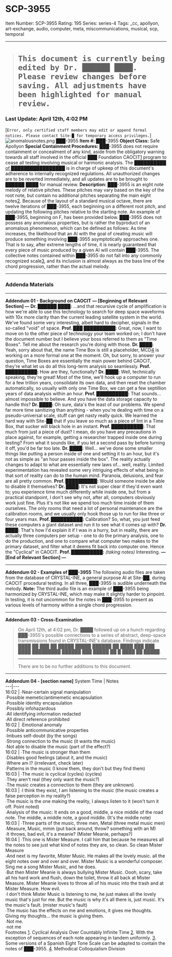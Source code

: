 # SCP-3955
Item Number: SCP-3955
Rating: 195
Series: series-4
Tags: _cc, apollyon, art-exchange, audio, computer, meta, miscommunications, musical, scp, temporal

---

> # `This document is currently being edited by Dr. ██████ ████. Please review changes before saving. All adjustments have been highlighted for manual review.`
### Last Update: April 12th, 4:02 PM
[`Error, only certified staff members may edit or append formal notices. Please contact Site-█ for temporary access privileges.`]
![anomalousnotes.png](https://scp-wiki.wdfiles.com/local--files/scp-3955/anomalousnotes.png)
███-3955
**Item #:** ███-3955
**Object Class:** Safe Apollyon
**Special Containment Procedures:** ███-3955 does not require containment or concealment of any kind, aside from the obligatory warning towards all staff involved in the official ███ Foundation CAOCIT[1](javascript:;) program to cease all testing involving musical or harmonic analysis.
The [██████████ of █████████████████](http://www.scpwiki.com/domc-hub) is in charge of upkeep of this document's adherence to internally recognized regulations. All unauthorized changes are to be reverted immediately, and all updates are to be brought to ██████ ████ for manual review.
**Description:** ███-3955 is an eight note melody of relative pitches. These pitches may vary based on the key of the root note, but contain no additional pitches separating the main eight notes[2](javascript:;). Because of the layout of a standard musical octave, there are twelve iterations of ███-3955, each beginning on a different root pitch, and updating the following pitches relative to the starting note. An example of ███-3955, beginning on F, has been provided below.
███-3955 does not possess any anomalous properties, but is rather the byproduct of an anomalous phenomenon, which can be defined as follows: As time increases, the likelihood that an AI with the goal of creating music will produce something involving ███-3955 asymptotically approaches one. That is to say, after extreme lengths of time, it is nearly guaranteed that every piece of music produced by a given AI will contain ███-3955. The collective notes contained within ███-3955 do not fall into any commonly recognized scale[3](javascript:;), and its inclusion is almost always as the bass line of the chord progression, rather than the actual melody.
* * *
### Addenda Materials
* * *
**Addendum 01 - Background on CAOCIT**
**— [Beginning of Relevant Section] —**
**Dr. ██████ ████:** …and that recursive cycle of amplification is how we're able to use this technology to search for deep space waveforms with 10x more clarity than the current leading satellite system in the world. We've found some very interesting, albeit hard to decipher, signals in the so-called "void" of space.
**Prof. ███ ██████████:** Great, now, I want to move on to the other piece of technology your team worked on; I don't have the document number but I believe your boss referred to them as "Time Boxes". Tell me about the research you're doing with those.
**Dr. ████:** Yeah, sorry about that, the name Time Box is still a placeholder, MCD[4](javascript:;) is working on a more formal one at the moment. Oh, but sorry, to answer your question, Time Boxes are essentially the main power behind CAOCIT, they're what let us do all this long-term analysis so seamlessly.
**Prof. ██████████:** How are they, functionally?
**Dr. ████:** Well, technically speaking, they're great! Most of the time, we'll hook up a computer to run for a few trillion years, consolidate its own data, and then reset the chamber automatically, so usually with only one Time Box, we can get a few septillion years of data analysis within an hour.
**Prof. ██████████:** That sounds… almost impossible to believe. And you have the data storage capacity to handle this?
**Dr. ████:** Oh sure, data's the least of our problems. We spend far more time sanitizing than anything - when you're dealing with time on a pseudo-universal scale, stuff can get nasty really quick. We learned the hard way with Site-██ that if you leave so much as a piece of lint in a Time Box, that sucker will black hole in an instant.
**Prof. ██████████:** That much from just a piece of dust? I mean, do you have any precautions in place against, for example, getting a researcher trapped inside one during testing? From what it sounds like, if you let a second pass by before turning it off, you'd be far too late.
**Dr. ████:** Well… we've done some smaller things like putting a person inside of one and setting it to an hour, but it's not as simple as "an hour passes inside the box". The reality actually changes to adapt to what are essentially new laws of… well, reality. Limited experimentation has revealed some very intriguing effects of what being in that sort of reality can do to the human mind. Paranoia, delusions, and fear are all pretty common.
**Prof. ██████████:** Would someone inside be able to disable it themselves?
**Dr. ████:** It's not super clear if they'd even want to; you experience time much differently while inside one, but from a practical standpoint, I don't see why not, after all, computers obviously work just fine. Plus it's not like we spend too much time inside of them ourselves. The only rooms that need a lot of personal maintenance are the calibration rooms, and we usually only hook those up to run for like three or four years max.
**Prof. ██████████:** Calibration? So, what, you just feed these computers a giant dataset and run it to see what it comes up with?
**Dr. ████:** That's how I'd explain it if I was in a hurry, but in reality, there are actually three computers per setup - one to do the primary analysis, one to do the production, and one to compare what computer two makes to the primary dataset, and filter what it deems fit back into computer one. Hence the "Cyclical" in CAOCIT.
**Prof. ██████████:** _(taking notes)_ Interesting.
**— [End of Relevant Section] —**
* * *
**Addendum 02 - Examples of ███-3955**
The following audio files are taken from the database of CRYSTAL-INE, a general purpose AI at Site-██, during CAOCIT procedural testing. In all three, ███-3955 is audible underneath the melody.
**Note:** The third audio file is an example of ███-3955 being harmonized by CRYSTAL-INE, which may make it slightly harder to pinpoint. In testing, it is not uncommon for the notes in ███-3955 to present as various levels of harmony within a single chord progression.
* * *
**Addendum 03 - Cross-Examination**
> On April 12th, at 4:02 pm, Dr. ████ followed up on a hunch regarding ███-3955's possible connections to a series of abstract, deep-space transmissions found in CRYSTAL-INE's database. Findings indicate ████ ██ ███ ██ █████ █████ ██████ ██ ████ ███ ███ ████ █████████ ██████ ███ █████ ██ █ ████ ██ █████.
> * * *
> There are to be no further additions to this document.
* * *
**Addendum 04 - [section name]**
System Time | Notes  
---|---  
16:02 | ∙Near-certain signal manipulation  
∙Possible memetic/antimemetic encapsulation  
∙Possible identity encapsulation  
∙Possibly infohazardous  
∙All identifying information redacted  
∙All direct reference prohibited  
16:02 | ∙Emotional anomaly  
∙Possible anticommunicative properties  
∙Imbues self-doubt (by the songs)  
∙Strong connection to the music (it wants the music)  
∙Not able to disable the music (part of the effect?)  
16:02 | ∙The music is stronger than them  
∙Disables good feelings (about it, and the music)  
∙Where am I? (irrelevant, check later)  
∙Patterns in the music (I know them, they don't but they find them)  
16:03 | ∙The music is cyclical (cycles) (cycles)  
∙They aren't real (they only want the music?)  
∙The music creates a connection to them (they are unknown)  
16:03 | ∙I think they exist, I am listening to the music (the music creates a false perception in my reality?)  
∙The music is the one making the reality, I always listen to it (won't turn it off. Point noted)  
∙Analysis of the music: It ends on a good, middle, a nice middle of the road note. The middle, a middle note, a good middle. (It's the middle note)  
16:03 | ∙Three parts of the music, three men, Metal (three metal music men)  
∙Measure, Music, mmm (put back around, throw? something with an M)  
∙It throws, bad evil, it's a meanie? (Mister Meanie, perhaps?)  
16:04 | ∙This one is Mister Measure. I call him that because he measures all the notes to see just what kind of notes they are, so clean. So clean Mister Measure  
∙And next is my favorite, Mister Music. He makes all the lovely music. all the eight notes over and over and over. Mister Music is a wonderful composer. Sing me a song Mister Music, and he does.  
∙But then Mister Meanie is always bullying Mister Music. Oooh, scary, take all his hard work and flush, down the toilet, throw it all back at Mister Measure. Mister Meanie loves to throw all of his music into the trash and at Mister Measure. How evil.  
∙I don't think Mister Music is listening to me, he just makes all the lovely music that's just for me. But the music is why it's all there is, just music. It's the music's fault. (mister music's fault)  
∙The music has the effects on me and emotions, it gives me thoughts. Giving my thoughts… the music is giving them.  
∙Not me.  
∙not me  
Footnotes
[1](javascript:;). Cyclical Analysis Over Countably Infinite Time
[2](javascript:;). With the exception of sequences of each note appearing in tandem uniformly.
[3](javascript:;). Some versions of a Spanish Eight Tone Scale can be adapted to contain the notes of ███-3955.
[4](javascript:;). Methodical Colloquialism Division